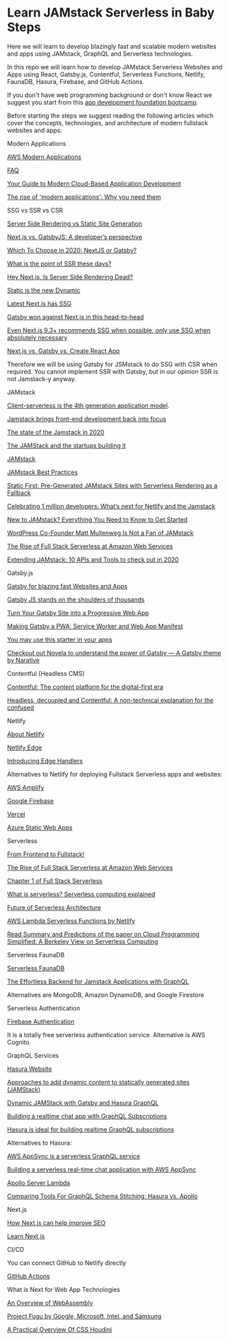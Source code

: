 # Learn JAMstack Serverless in Baby Steps

Here we will learn to develop blazingly fast and scalable modern websites and apps using JAMstack, GraphQL and Serverless technologies.

In this repo we will learn how to develop JAMstack Serverless Websites and Apps using React, Gatsby.js, Contentful, Serverless Functions, Netlify, FaunaDB, Hasura, Firebase, and GitHub Actions. 

If you don't have web programming background or don't know React we suggest you start from this [app development foundation bootcamp](https://panacloud.github.io/bootcamp-2020/).

Before starting the steps we suggest reading the following articles which cover the concepts, technologies, and architecture of modern fullstack websites and apps:

Modern Applications

[AWS Modern Applications](https://aws.amazon.com/modern-apps/)

[FAQ](https://aws.amazon.com/modern-apps/faqs/)

[Your Guide to Modern Cloud-Based Application Development](https://relevant.software/blog/modern-cloud-based-application-development/)

[The rise of 'modern applications': Why you need them](https://searchcio.techtarget.com/feature/The-rise-of-modern-applications-Why-you-need-them)


SSG vs SSR vs CSR

[Server Side Rendering vs Static Site Generation](https://dev.to/matfrana/server-side-rendering-vs-static-site-generation-17nf)

[Next.js vs. GatsbyJS: A developer’s perspective](https://blog.logrocket.com/next-js-vs-gatsbyjs-a-developers-perspective/)

[Which To Choose in 2020: NextJS or Gatsby?](https://medium.com/frontend-digest/which-to-choose-in-2020-nextjs-vs-gatsby-1aa7ca279d8a)

[What is the point of SSR these days?](https://github.com/vercel/next.js/discussions/10437)

[Hey Next.js, Is Server Side Rendering Dead?](https://arunoda.me/blog/hey-nextjs-is-server-side-rendering-dead)

[Static is the new Dynamic](https://rauchg.com/2020/2019-in-review#static-is-the-new-dynamic)

[Latest Next.js has SSG](https://nextjs.org/blog/next-9-5)

[Gatsby won against Next.js in this head-to-head](https://dev.to/notsidney/gatsby-won-against-next-js-in-this-head-to-head-37ka)


[Even Next.js 9.3+ recommends SSG when possible, only use SSG when absolutely necessary](https://nextjs.org/docs/basic-features/pages)

[Next.js vs. Gatsby vs. Create React App](https://leerob.io/blog/nextjs-gatsby-create-react-app)

Therefore we will be using Gatsby for JSMstack to do SSG with CSR when required. You cannot implement SSR with Gatsby, but in our opinion SSR is not Jamstack-y anyway.


JAMstack

[Client-serverless is the 4th generation application model](https://www.infoworld.com/article/3564264/client-serverless-is-the-4th-generation-application-model.html).

[Jamstack brings front-end development back into focus](https://sdtimes.com/webdev/jamstack-brings-front-end-development-back-into-focus/)

[The state of the Jamstack in 2020](https://sdtimes.com/webdev/the-state-of-the-jamstack-in-2020/)

[The JAMStack and the startups building it](https://technically.dev/posts/the-jamstack-and-the-startups-building-it)


[JAMstack](https://jamstack.org/)

[JAMstack Best Practices](https://jamstack.org/best-practices/)

[Static First: Pre-Generated JAMstack Sites with Serverless Rendering as a Fallback](https://css-tricks.com/static-first-pre-generated-jamstack-sites-with-serverless-rendering-as-a-fallback/)

[Celebrating 1 million developers: What’s next for Netlify and the Jamstack](https://www.netlify.com/blog/2020/08/03/celebrating-1-million-developers-whats-next-for-netlify-and-the-jamstack/)

[New to JAMstack? Everything You Need to Know to Get Started](https://snipcart.com/blog/jamstack)

[WordPress Co-Founder Matt Mullenweg Is Not a Fan of JAMstack](https://thenewstack.io/wordpress-co-founder-matt-mullenweg-is-not-a-fan-of-jamstack/)

[The Rise of Full Stack Serverless at Amazon Web Services](https://thenewstack.io/theres-a-service-for-that-amazon-web-services-and-serverless-computing/)

[Extending JAMstack: 10 APIs and Tools to check out in 2020](https://www.stackbit.com/blog/extending-jamstack-2020/)


Gatsby.js

[Gatsby for blazing fast Websites and Apps](https://www.gatsbyjs.org/)

[Gatsby JS stands on the shoulders of thousands](https://www.infoworld.com/article/3540708/gatsby-js-stands-on-the-shoulders-of-thousands.html)

[Turn Your Gatsby Site into a Progressive Web App](https://www.gatsbyjs.org/blog/100days/pwa/) 

[Making Gatsby a PWA: Service Worker and Web App Manifest](https://www.digitalocean.com/community/tutorials/gatsbyjs-gatsby-pwa)

[You may use this starter in your apps](https://www.gatsbyjs.org/starters/wataruoguchi/gatsby-starter-typescript-contentful/)

[Checkout out Novela to understand the power of Gatsby — A Gatsby theme by Narative](https://github.com/narative/gatsby-theme-novela)



Contentful (Headless CMS)

[Contentful: The content platform for the digital-first era](https://www.contentful.com/)

[Headless, decoupled and Contentful: A non-technical explanation for the confused](https://www.contentful.com/blog/2019/02/04/difference-between-headless-decoupled-contentful/)


Netlify

[About Netlify](https://www.netlify.com/about/)

[Netlify Edge](https://www.netlify.com/products/edge/)

[Introducing Edge Handlers](https://www.netlify.com/blog/2020/05/27/introducing-edge-handlers-in-preview/)

Alternatives to Netlify for deploying Fullstack Serverless apps and websites:

[AWS Amplify](https://aws.amazon.com/amplify/)

[Google Firebase](https://firebase.google.com/)

[Vercel](https://vercel.com/)

[Azure Static Web Apps](https://azure.microsoft.com/en-us/services/app-service/static/)


Serverless

[From Frontend to Fullstack!](https://dev.to/fllstck/from-frontend-to-fullstack-2ah4)

[The Rise of Full Stack Serverless at Amazon Web Services](https://thenewstack.io/theres-a-service-for-that-amazon-web-services-and-serverless-computing/)


[Chapter 1 of Full Stack Serverless](https://learning.oreilly.com/library/view/full-stack-serverless/9781492059882/ch01.html)


[What is serverless? Serverless computing explained](https://www.infoworld.com/article/3406501/what-is-serverless-serverless-computing-explained.html)

[Future of Serverless Architecture](https://www.infoq.com/news/2020/07/future-serverless-architecture/)

[AWS Lambda Serverless Functions by Netlify](https://www.netlify.com/products/functions/)

[Read Summary and Predictions of the paper on Cloud Programming Simplified: A Berkeley View on Serverless Computing](https://www2.eecs.berkeley.edu/Pubs/TechRpts/2019/EECS-2019-3.pdf)


Serverless FaunaDB

[Serverless FaunaDB](https://fauna.com/)

[The Effortless Backend for Jamstack Applications with GraphQL](https://www2.fauna.com/jamstack)

Alternatives are MongoDB, Amazon DynamoDB, and Google Firestore


Serverless Authentication

[Firebase Authentication](https://firebase.google.com/docs/auth)

It is a totally free serverless authentication service. Alternative is AWS Cognito.


GraphQL Services

[Hasura Website](https://hasura.io/)

[Approaches to add dynamic content to statically generated sites (JAMStack)](https://hasura.io/blog/approaches-to-add-dynamic-content-statically-generated-sites-jamstack/)

[Dynamic JAMStack with Gatsby and Hasura GraphQL](https://hasura.io/blog/dynamic-jamstack-with-gatsby-hasura-graphql/)

[Building a realtime chat app with GraphQL Subscriptions](https://dev.to/dabit3/building-chatt---a-real-time-multi-user-graphql-chat-app-3jik)

[Hasura is ideal for building realtime GraphQL subscriptions](https://hasura.io/learn/graphql/intro-graphql/graphql-subscriptions/)

Alternatives to Hasura:

[AWS AppSync is a serverless GraphQL service](https://www.serverless.com/aws-appsync)

[Building a serverless real-time chat application with AWS AppSync](https://aws.amazon.com/blogs/mobile/building-a-serverless-real-time-chat-application-with-aws-appsync/)

[Apollo Server Lambda](https://www.apollographql.com/docs/apollo-server/deployment/lambda/)

[Comparing Tools For GraphQL Schema Stitching: Hasura vs. Apollo](https://nordicapis.com/comparing-tools-for-graphql-schema-stitching-hasura-vs-apollo/)

Next.js

[How Next.js can help improve SEO](https://blog.logrocket.com/how-next-js-can-help-improve-seo/)

[Learn Next.js](https://nextjs.org/learn/basics/create-nextjs-app)


CI/CD

You can connect GitHub to Netlify directly

[GitHub Actions](https://github.com/features/actions)



What is Next for Web App Technologies

[An Overview of WebAssembly](https://medium.com/swlh/an-overview-of-webassembly-4ce9bd98aae7)

[Project Fugu by Google, Microsoft, Intel, and Samsung](https://www.chromium.org/teams/web-capabilities-fugu)

[A Practical Overview Of CSS Houdini](https://www.smashingmagazine.com/2020/03/practical-overview-css-houdini/)



